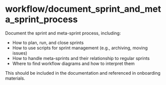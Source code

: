# workflow/document_sprint_and_meta_sprint_process

Document the sprint and meta-sprint process, including:
- How to plan, run, and close sprints
- How to use scripts for sprint management (e.g., archiving, moving issues)
- How to handle meta-sprints and their relationship to regular sprints
- Where to find workflow diagrams and how to interpret them

This should be included in the documentation and referenced in onboarding materials. 
